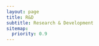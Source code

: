 ```yaml
---
layout: page
title: R&D
subtitle: Research & Development
sitemap:
  priority: 0.9
---
```


<script src="https://threejs.org/build/three.js"></script>

<div id="firstthree">
  <script>
    var camera, scene, renderer;
    var geometry, group;
    var mouseX = 0, mouseY = 0;
    var windowHalfX = window.innerWidth / 2;
    var windowHalfY = window.innerHeight / 2;
    init();
    animate();
    function init() {
      camera = new THREE.PerspectiveCamera( 60, window.innerWidth / window.innerHeight, 1, 10000 );
      camera.position.z = 500;
      scene = new THREE.Scene();
      scene.background = new THREE.Color( 0xffffff );
      scene.fog = new THREE.Fog( 0xffffff, 1, 10000 );
      var geometry = new THREE.BoxBufferGeometry( 100, 100, 100 );
      var material = new THREE.MeshNormalMaterial();
      group = new THREE.Group();
      for ( var i = 0; i < 1000; i ++ ) {
        var mesh = new THREE.Mesh( geometry, material );
        mesh.position.x = Math.random() * 2000 - 1000;
        mesh.position.y = Math.random() * 2000 - 1000;
        mesh.position.z = Math.random() * 2000 - 1000;
        mesh.rotation.x = Math.random() * 2 * Math.PI;
        mesh.rotation.y = Math.random() * 2 * Math.PI;
        mesh.matrixAutoUpdate = false;
        mesh.updateMatrix();
        group.add( mesh );
      }
      scene.add( group );
      //
      renderer = new THREE.WebGLRenderer( { antialias: true } );
      renderer.setPixelRatio( window.devicePixelRatio );
      renderer.setSize( window.innerWidth, window.innerHeight );
      document.getElementById("firstthree").appendChild( renderer.domElement );
      //
      document.addEventListener( 'mousemove', onDocumentMouseMove, false );
      //
      window.addEventListener( 'resize', onWindowResize, false );
    }
    function onWindowResize() {
      windowHalfX = window.innerWidth / 2;
      windowHalfY = window.innerHeight / 2;
      camera.aspect = window.innerWidth / window.innerHeight;
      camera.updateProjectionMatrix();
      renderer.setSize( window.innerWidth, window.innerHeight );
    }
    function onDocumentMouseMove( event ) {
      mouseX = ( event.clientX - windowHalfX ) * 10;
      mouseY = ( event.clientY - windowHalfY ) * 10;
    }
    //
    function animate() {
      requestAnimationFrame( animate );
      render();
    }
    function render() {
      var time = Date.now() * 0.001;
      var rx = Math.sin( time * 0.7 ) * 0.5,
        ry = Math.sin( time * 0.3 ) * 0.5,
        rz = Math.sin( time * 0.2 ) * 0.5;
      camera.position.x += ( mouseX - camera.position.x ) * 0.05;
      camera.position.y += ( - mouseY - camera.position.y ) * 0.05;
      camera.lookAt( scene.position );
      group.rotation.x = rx;
      group.rotation.y = ry;
      group.rotation.z = rz;
      renderer.render( scene, camera );
    }
  </script>
</div>

<div id="secondthree">
  <script id="vertexShader" type="x-shader/x-vertex">
  	precision highp float;
  	uniform float sineTime;
  	uniform mat4 modelViewMatrix;
  	uniform mat4 projectionMatrix;
  	attribute vec3 position;
  	attribute vec3 offset;
  	attribute vec4 color;
  	attribute vec4 orientationStart;
  	attribute vec4 orientationEnd;
  	varying vec3 vPosition;
  	varying vec4 vColor;
  	void main(){
  		vPosition = offset * max( abs( sineTime * 2.0 + 1.0 ), 0.5 ) + position;
  		vec4 orientation = normalize( mix( orientationStart, orientationEnd, sineTime ) );
  		vec3 vcV = cross( orientation.xyz, vPosition );
  		vPosition = vcV * ( 2.0 * orientation.w ) + ( cross( orientation.xyz, vcV ) * 2.0 + vPosition );
  		vColor = color;
  		gl_Position = projectionMatrix * modelViewMatrix * vec4( vPosition, 1.0 );
  	}
  </script>

  <script id="fragmentShader" type="x-shader/x-fragment">
  	precision highp float;
  	uniform float time;
  	varying vec3 vPosition;
  	varying vec4 vColor;
  	void main() {
  		vec4 color = vec4( vColor );
  		color.r += sin( vPosition.x * 10.0 + time ) * 0.5;
  		gl_FragColor = color;
  	}
  </script>

  <script>
  	if ( !Detector.webgl ) Detector.addGetWebGLMessage();
  	var container;
  	var camera, scene, renderer;
  	init();
  	animate();
  	function init() {
  		container = document.getElementById( 'secondthree' );
  		camera = new THREE.PerspectiveCamera( 50, window.innerWidth / window.innerHeight, 1, 10 );
  		camera.position.z = 2;
  		scene = new THREE.Scene();
  		// geometry
  		var vector = new THREE.Vector4();
  		var triangles = 1;
  		var instances = 50000;
  		var positions = [];
  		var offsets = [];
  		var colors = [];
  		var orientationsStart = [];
  		var orientationsEnd = [];
  		positions.push( 0.025, -0.025, 0 );
  		positions.push( -0.025, 0.025, 0 );
  		positions.push( 0, 0, 0.025 );
  		// instanced attributes
  		for ( var i = 0; i < instances; i ++ ) {
  			// offsets
  			offsets.push( Math.random() - 0.5, Math.random() - 0.5, Math.random() - 0.5 );
  			// colors
  			colors.push( Math.random(), Math.random(), Math.random(), Math.random() );
  			// orientation start
  			vector.set( Math.random() * 2 - 1, Math.random() * 2 - 1, Math.random() * 2 - 1, Math.random() * 2 - 1 );
  			vector.normalize();
  			orientationsStart.push( vector.x, vector.y, vector.z, vector.w );
  			// orientation end
  			vector.set( Math.random() * 2 - 1, Math.random() * 2 - 1, Math.random() * 2 - 1, Math.random() * 2 - 1 );
  			vector.normalize();
  			orientationsEnd.push( vector.x, vector.y, vector.z, vector.w );
  		}
  		var geometry = new THREE.InstancedBufferGeometry();
  		geometry.maxInstancedCount = instances; // set so its initalized for dat.GUI, will be set in first draw otherwise
  		geometry.addAttribute( 'position', new THREE.Float32BufferAttribute( positions, 3 ) );
  		geometry.addAttribute( 'offset', new THREE.InstancedBufferAttribute( new Float32Array( offsets ), 3 ) );
  		geometry.addAttribute( 'color', new THREE.InstancedBufferAttribute( new Float32Array( colors ), 4 ) );
  		geometry.addAttribute( 'orientationStart', new THREE.InstancedBufferAttribute( new Float32Array( orientationsStart ), 4 ) );
  		geometry.addAttribute( 'orientationEnd', new THREE.InstancedBufferAttribute( new Float32Array( orientationsEnd ), 4 ) );
  		// material
  		var material = new THREE.RawShaderMaterial( {
  			uniforms: {
  				time: { value: 1.0 },
  				sineTime: { value: 1.0 }
  			},
  			vertexShader: document.getElementById( 'vertexShader' ).textContent,
  			fragmentShader: document.getElementById( 'fragmentShader' ).textContent,
  			side: THREE.DoubleSide,
  			transparent: true
  		} );
  		//
  		var mesh = new THREE.Mesh( geometry, material );
  		scene.add( mesh );
  		//
  		renderer = new THREE.WebGLRenderer();
  		renderer.setPixelRatio( window.devicePixelRatio );
  		renderer.setSize( window.innerWidth, window.innerHeight );
  		container.appendChild( renderer.domElement );
  		if ( renderer.extensions.get( 'ANGLE_instanced_arrays' ) === null ) {
  			document.getElementById( 'notSupported' ).style.display = '';
  			return;
  		}
  		//
  		var gui = new dat.GUI( { width: 350 } );
  		gui.add( geometry, 'maxInstancedCount', 0, instances );
  		//
  		window.addEventListener( 'resize', onWindowResize, false );
  	}
  	function onWindowResize( event ) {
  		camera.aspect = window.innerWidth / window.innerHeight;
  		camera.updateProjectionMatrix();
  		renderer.setSize( window.innerWidth, window.innerHeight );
  	}
  	//
  	function animate() {
  		requestAnimationFrame( animate );
  		render();
  	}
  	function render() {
  		var time = performance.now();
  		var object = scene.children[ 0 ];
  		object.rotation.y = time * 0.0005;
  		object.material.uniforms.time.value = time * 0.005;
  		object.material.uniforms.sineTime.value = Math.sin( object.material.uniforms.time.value * 0.05 );
  		renderer.render( scene, camera );
  	}
  </script>

<div>
